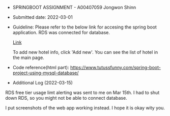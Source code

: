 - SPRINGBOOT ASSIGNMENT - A00407059 Jongwon Shinn
- Submitted date: 2022-03-01

- Guideline:
Please refer to the below link for accesing the spring boot application. RDS was connected for database.

  [Link](http://springhotelaws-env.eba-cbtwekng.us-east-1.elasticbeanstalk.com/)

  To add new hotel info, click 'Add new'. You can see the list of hotel in the main page.



- Code reference(html part): https://www.tutussfunny.com/spring-boot-project-using-mysql-database/


- Additional Log (2022-03-15)

RDS free tier usage limt alerting was sent to me on Mar 15th. I had to shut down RDS, so you might not be able to connect database.

I put screenshots of the web app working instead. I hope it is okay wity you. 
